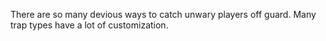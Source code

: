 There are so many devious ways to catch unwary players off guard.  Many trap types have a lot of customization.